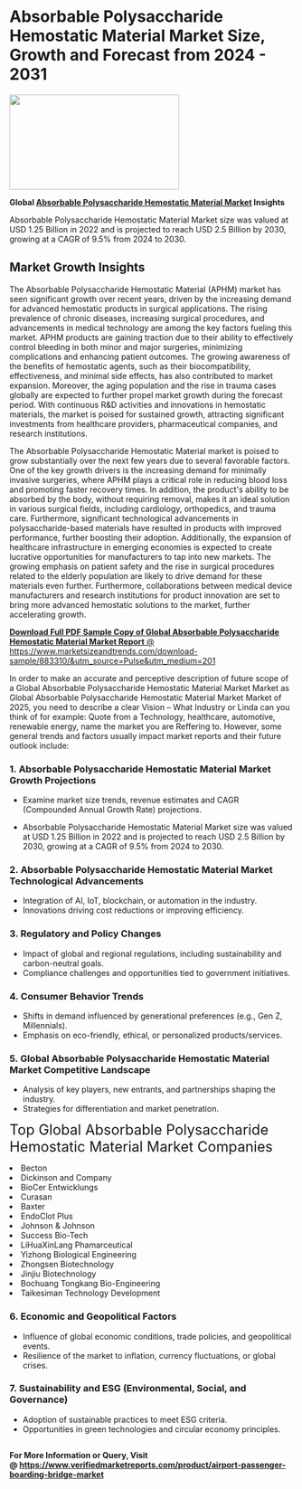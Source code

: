 <H1>Absorbable Polysaccharide Hemostatic Material Market Size, Growth and Forecast from 2024 - 2031</H1><img class="aligncenter size-medium wp-image-584254" src="https://thirdeyenews.in/wp-content/uploads/2024/09/Global-Market-Research-300x168.jpeg" alt="" width="300" height="168" /><p><strong>Global&nbsp;<a href="https://www.marketsizeandtrends.com/download-sample/883310/&amp;utm_source=Pulse&amp;utm_medium=201">Absorbable Polysaccharide Hemostatic Material Market</a> Insights</strong></p><p>Absorbable Polysaccharide Hemostatic Material Market size was valued at USD 1.25 Billion in 2022 and is projected to reach USD 2.5 Billion by 2030, growing at a CAGR of 9.5% from 2024 to 2030.</p><p><h2>Market Growth Insights</h2> <p>The Absorbable Polysaccharide Hemostatic Material (APHM) market has seen significant growth over recent years, driven by the increasing demand for advanced hemostatic products in surgical applications. The rising prevalence of chronic diseases, increasing surgical procedures, and advancements in medical technology are among the key factors fueling this market. APHM products are gaining traction due to their ability to effectively control bleeding in both minor and major surgeries, minimizing complications and enhancing patient outcomes. The growing awareness of the benefits of hemostatic agents, such as their biocompatibility, effectiveness, and minimal side effects, has also contributed to market expansion. Moreover, the aging population and the rise in trauma cases globally are expected to further propel market growth during the forecast period. With continuous R&D activities and innovations in hemostatic materials, the market is poised for sustained growth, attracting significant investments from healthcare providers, pharmaceutical companies, and research institutions. <a href="#"></a></p> <p>The Absorbable Polysaccharide Hemostatic Material market is poised to grow substantially over the next few years due to several favorable factors. One of the key growth drivers is the increasing demand for minimally invasive surgeries, where APHM plays a critical role in reducing blood loss and promoting faster recovery times. In addition, the product's ability to be absorbed by the body, without requiring removal, makes it an ideal solution in various surgical fields, including cardiology, orthopedics, and trauma care. Furthermore, significant technological advancements in polysaccharide-based materials have resulted in products with improved performance, further boosting their adoption. Additionally, the expansion of healthcare infrastructure in emerging economies is expected to create lucrative opportunities for manufacturers to tap into new markets. The growing emphasis on patient safety and the rise in surgical procedures related to the elderly population are likely to drive demand for these materials even further. Furthermore, collaborations between medical device manufacturers and research institutions for product innovation are set to bring more advanced hemostatic solutions to the market, further accelerating growth. <a href="#"></p><p><span class=""><strong>Download Full PDF Sample Copy of Global Absorbable Polysaccharide Hemostatic Material Market Report</strong> @ <a href="https://www.marketsizeandtrends.com/download-sample/883310/&amp;utm_source=Pulse&amp;utm_medium=201" target="_blank">https://www.marketsizeandtrends.com/download-sample/883310/&amp;utm_source=Pulse&amp;utm_medium=201</a></span></p><p>In order to make an accurate and perceptive description of future scope of a Global&nbsp;Absorbable Polysaccharide Hemostatic Material Market Market as Global&nbsp;Absorbable Polysaccharide Hemostatic Material Market Market of 2025, you need to describe a clear Vision &ndash; What Industry or Linda can you think of for example: Quote from a Technology, healthcare, automotive, renewable energy, name the market you are Reffering to. However, some general trends and factors usually impact market reports and their future outlook include:</p><h3>1.&nbsp;<strong>Absorbable Polysaccharide Hemostatic Material Market Growth Projections</strong></h3><ul><li>Examine market size trends, revenue estimates and CAGR (Compounded Annual Growth Rate) projections.</li><li><p>Absorbable Polysaccharide Hemostatic Material Market size was valued at USD 1.25 Billion in 2022 and is projected to reach USD 2.5 Billion by 2030, growing at a CAGR of 9.5% from 2024 to 2030.</p></li></ul><h3>2.&nbsp;<strong>Absorbable Polysaccharide Hemostatic Material Market Technological Advancements</strong></h3><ul><li>Integration of AI, IoT, blockchain, or automation in the industry.</li><li>Innovations driving cost reductions or improving efficiency.</li></ul><h3>3.&nbsp;<strong>Regulatory and Policy Changes</strong></h3><ul><li>Impact of global and regional regulations, including sustainability and carbon-neutral goals.</li><li>Compliance challenges and opportunities tied to government initiatives.</li></ul><h3>4.&nbsp;<strong>Consumer Behavior Trends</strong></h3><ul><li>Shifts in demand influenced by generational preferences (e.g., Gen Z, Millennials).</li><li>Emphasis on eco-friendly, ethical, or personalized products/services.</li></ul><h3>5.&nbsp;<strong>Global Absorbable Polysaccharide Hemostatic Material Market Competitive Landscape</strong></h3><ul><li>Analysis of key players, new entrants, and partnerships shaping the industry.</li><li>Strategies for differentiation and market penetration.</li></ul><p data-pm-slice="1 1 []"><span style="color: inherit; font-family: inherit; font-size: 25px;">Top Global Absorbable Polysaccharide Hemostatic Material Market Companies</span></p><div class="" data-test-id=""><p><li>Becton</li><li> Dickinson and Company</li><li> BioCer Entwicklungs</li><li> Curasan</li><li> Baxter</li><li> EndoClot Plus</li><li> Johnson & Johnson</li><li> Success Bio-Tech</li><li> LiHuaXinLang Phamarceutical</li><li> Yizhong Biological Engineering</li><li> Zhongsen Biotechnology</li><li> Jinjiu Biotechnology</li><li> Bochuang Tongkang Bio-Engineering</li><li> Taikesiman Technology Development</li></p></div><h3>6.&nbsp;<strong>Economic and Geopolitical Factors</strong></h3><ul><li>Influence of global economic conditions, trade policies, and geopolitical events.</li><li>Resilience of the market to inflation, currency fluctuations, or global crises.</li></ul><h3>7.&nbsp;<strong>Sustainability and ESG (Environmental, Social, and Governance)</strong></h3><ul><li>Adoption of sustainable practices to meet ESG criteria.</li><li>Opportunities in green technologies and circular economy principles.</li></ul><h2><strong style="font-size: 14px;">For More Information or Query, Visit @&nbsp;</strong><a style="background-color: #ffffff; font-size: 14px;" href="https://www.marketsizeandtrends.com/report/absorbable-polysaccharide-hemostatic-material-market/" target="_blank">https://www.verifiedmarketreports.com/product/airport-passenger-boarding-bridge-market</a></h2>